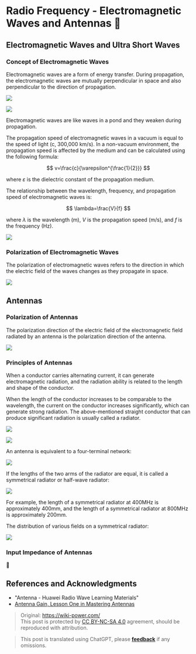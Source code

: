 # Radio Frequency - Electromagnetic Waves and Antennas 🚧

## Electromagnetic Waves and Ultra Short Waves

### Concept of Electromagnetic Waves

Electromagnetic waves are a form of energy transfer. During propagation, the electromagnetic waves are mutually perpendicular in space and also perpendicular to the direction of propagation.

![](https://wiki-media-1253965369.cos.ap-guangzhou.myqcloud.com/img/20220328151806.png)

![](https://wiki-media-1253965369.cos.ap-guangzhou.myqcloud.com/img/20220328152954.png)

Electromagnetic waves are like waves in a pond and they weaken during propagation.

The propagation speed of electromagnetic waves in a vacuum is equal to the speed of light (c, 300,000 km/s). In a non-vacuum environment, the propagation speed is affected by the medium and can be calculated using the following formula:

$$
v=\frac{c}{\varepsilon^{\frac{1}{2}}}
$$

where $\varepsilon$ is the dielectric constant of the propagation medium.

The relationship between the wavelength, frequency, and propagation speed of electromagnetic waves is:

$$
\lambda=\frac{V}{f}
$$

where $\lambda$ is the wavelength (m), $V$ is the propagation speed (m/s), and $f$ is the frequency (Hz).

![](https://wiki-media-1253965369.cos.ap-guangzhou.myqcloud.com/img/20220328153416.png)

### Polarization of Electromagnetic Waves

The polarization of electromagnetic waves refers to the direction in which the electric field of the waves changes as they propagate in space.

![](https://wiki-media-1253965369.cos.ap-guangzhou.myqcloud.com/img/20220328153533.png)

## Antennas

### Polarization of Antennas

The polarization direction of the electric field of the electromagnetic field radiated by an antenna is the polarization direction of the antenna.

![](https://wiki-media-1253965369.cos.ap-guangzhou.myqcloud.com/img/20220328153749.png)

### Principles of Antennas

When a conductor carries alternating current, it can generate electromagnetic radiation, and the radiation ability is related to the length and shape of the conductor.

When the length of the conductor increases to be comparable to the wavelength, the current on the conductor increases significantly, which can generate strong radiation. The above-mentioned straight conductor that can produce significant radiation is usually called a radiator.

![](https://wiki-media-1253965369.cos.ap-guangzhou.myqcloud.com/img/20220328154244.png)

![](https://wiki-media-1253965369.cos.ap-guangzhou.myqcloud.com/img/20220328154355.png)

An antenna is equivalent to a four-terminal network:

![](https://wiki-media-1253965369.cos.ap-guangzhou.myqcloud.com/img/20220328154327.png)

If the lengths of the two arms of the radiator are equal, it is called a symmetrical radiator or half-wave radiator:

![](https://wiki-media-1253965369.cos.ap-guangzhou.myqcloud.com/img/20220328154512.png)

For example, the length of a symmetrical radiator at 400MHz is approximately 400mm, and the length of a symmetrical radiator at 800MHz is approximately 200mm.

The distribution of various fields on a symmetrical radiator:

![](https://wiki-media-1253965369.cos.ap-guangzhou.myqcloud.com/img/20220328154749.png)

### Input Impedance of Antennas

🚧

## References and Acknowledgments

- "Antenna - Huawei Radio Wave Learning Materials"
- [Antenna Gain, Lesson One in Mastering Antennas](https://rf.eefocus.com/article/id-335204)

> Original: <https://wiki-power.com/>  
> This post is protected by [CC BY-NC-SA 4.0](https://creativecommons.org/licenses/by/4.0/deed.en) agreement, should be reproduced with attribution.

> This post is translated using ChatGPT, please [**feedback**](https://github.com/linyuxuanlin/Wiki_MkDocs/issues/new) if any omissions.

